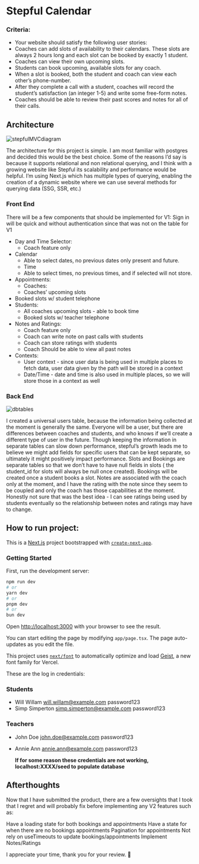 # Stepful Calendar

### Criteria:
- Your website should satisfy the following user stories:
- Coaches can add slots of availability to their calendars. These slots are always 2 hours long and each slot can be booked by exactly 1 student.
- Coaches can view their own upcoming slots.
- Students can book upcoming, available slots for any coach.
- When a slot is booked, both the student and coach can view each other’s phone-number.
- After they complete a call with a student, coaches will record the student’s satisfaction (an integer 1-5) and write some free-form notes.
- Coaches should be able to review their past scores and notes for all of their calls.

## Architecture
![stepfulMVCdiagram](https://github.com/user-attachments/assets/574692f8-632b-44e6-a8c8-52685bb9c61d)

The architecture for this project is simple.
I am most familiar with postgres and decided this would be the best choice. Some of the reasons I’d say is because it supports relational and non relational querying, and I think with a growing website like Stepful its scalability and performance would be helpful.
I’m using Next.js which has multiple types of querying, enabling the creation of a dynamic website where we can use several methods for querying data (SSG, SSR, etc.)

### Front End
There will be a few components that should be implemented for V1:
Sign in will be quick and without authentication since that was not on the table for V1
 - Day and Time Selector:
   - Coach feature only
 - Calendar
   - Able to select dates, no previous dates only present and future.
   - Time
   - Able to select times, no previous times, and if selected will not store.
 - Appointments:
   - Coaches:
   - Coaches’ upcoming slots
  - Booked slots w/ student telephone
 - Students:
   - All coaches upcoming slots - able to book time
   - Booked slots w/ teacher telephone
 - Notes and Ratings:
   - Coach feature only
   - Coach can write note on past calls with students
   - Coach can store ratings with students
   - Coach Should be able to view all past notes
 - Contexts:
   - User context - since user data is being used in multiple places to fetch data, user data given by the path will be stored in a context
   - Date/Time - date and time is also used in multiple places, so we will store those in a context as well

### Back End
![dbtables](https://github.com/user-attachments/assets/9b22dfde-d9a5-437c-9125-e74cf2243335)

I created a universal users table, because the information being collected at the moment is generally the same. Everyone will be a user, but there are differences between coaches and students, and who knows if we’ll create a different type of user in the future.
Though keeping the information in separate tables can slow down performance, stepful’s growth leads me to believe we might add fields for specific users that can be kept separate, so ultimately it might positively impact performance.
Slots and Bookings are separate tables so that we don’t have to have null fields in slots ( the student_id for slots will always be null once created). Bookings will be created once a student books a slot.
Notes are associated with the coach only at the moment, and I have the rating with the note since they seem to be coupled and only the coach has those capabilities at the moment. Honestly not sure that was the best idea - I can see ratings being used by students eventually so the relationship between notes and ratings may have to change.

## How to run project:

This is a [Next.js](https://nextjs.org) project bootstrapped with [`create-next-app`](https://nextjs.org/docs/app/api-reference/cli/create-next-app).

### Getting Started

First, run the development server:

```bash
npm run dev
# or
yarn dev
# or
pnpm dev
# or
bun dev
```

Open [http://localhost:3000](http://localhost:3000) with your browser to see the result.

You can start editing the page by modifying `app/page.tsx`. The page auto-updates as you edit the file.

This project uses [`next/font`](https://nextjs.org/docs/app/building-your-application/optimizing/fonts) to automatically optimize and load [Geist](https://vercel.com/font), a new font family for Vercel.

These are the log in credentials:

### Students

- Will Willam will.willam@example.com password123
- Simp Simperton simp.simperton@example.com password123

### Teachers

- John Doe john.doe@example.com password123
- Annie Ann annie.ann@example.com password123

  **If for some reason these credentials are not working, localhost:XXXX/seed to populate database**

## Afterthoughts

Now that I have submitted the product, there are a few oversights that I took that I regret and will probably fix before implementing any V2 features such as:

Have a loading state for both bookings and appointments
Have a state for when there are no bookings appointments
Pagination for appointments
Not rely on useTimeouts to update bookings/appointments
Implement Notes/Ratings

I appreciate your time, thank you for your review. :raised_hands:
